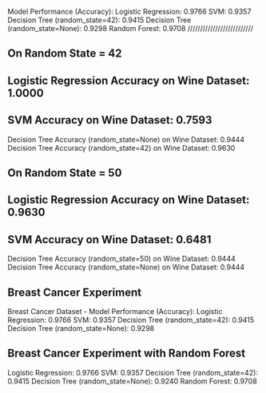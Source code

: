 Model Performance (Accuracy):
Logistic Regression: 0.9766
SVM: 0.9357
Decision Tree (random_state=42): 0.9415
Decision Tree (random_state=None): 0.9298
Random Forest: 0.9708
//////////////////////////
## On Random State = 42
Logistic Regression Accuracy on Wine Dataset: 1.0000
--------------------------------------------------
SVM Accuracy on Wine Dataset: 0.7593
-------------------------------------------------
Decision Tree Accuracy (random_state=None) on Wine Dataset: 0.9444
Decision Tree Accuracy (random_state=42) on Wine Dataset: 0.9630

## On Random State = 50
Logistic Regression Accuracy on Wine Dataset: 0.9630
-----------------------------------------------------
SVM Accuracy on Wine Dataset: 0.6481
------------------------------------------------------
Decision Tree Accuracy (random_state=50) on Wine Dataset: 0.9444
Decision Tree Accuracy (random_state=None) on Wine Dataset: 0.9444

## Breast Cancer Experiment
Breast Cancer Dataset - Model Performance (Accuracy):
Logistic Regression: 0.9766
SVM: 0.9357
Decision Tree (random_state=42): 0.9415
Decision Tree (random_state=None): 0.9298

## Breast Cancer Experiment with Random Forest
Logistic Regression: 0.9766
SVM: 0.9357
Decision Tree (random_state=42): 0.9415
Decision Tree (random_state=None): 0.9240
Random Forest: 0.9708